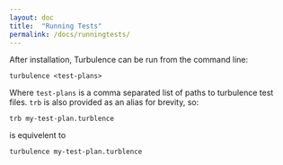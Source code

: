 ```yaml
---
layout: doc
title:  "Running Tests"
permalink: /docs/runningtests/
---
```


After installation, Turbulence can be run from the command line:
 
    turbulence <test-plans>

Where `test-plans` is a comma separated list of paths to turbulence test files.  `trb` is also provided as an alias for brevity, so:

    trb my-test-plan.turblence
    
is equivelent to

    turbulence my-test-plan.turblence

